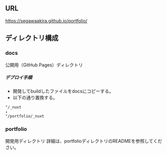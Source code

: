 ## URL
https://segawaakira.github.io/portfolio/

## ディレクトリ構成

### docs
公開用（GitHub Pages）ディレクトリ
##### デプロイ手順
* 開発してbuildしたファイルをdocsにコピーする。
* 以下の通り置換する。
```　
"/_nuxt
↓
"/portfolio/_nuxt
```

### portfolio
開発用ディレクトリ
詳細は、portfolioディレクトリのREADMEを参照してください。
